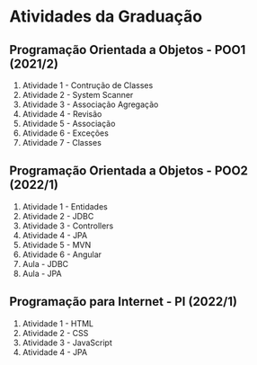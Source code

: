 # Atividades da Graduação

## Programação Orientada a Objetos - POO1 (2021/2)

1.  Atividade 1 - Contrução de Classes
2.  Atividade 2 - System Scanner
3.  Atividade 3 - Associação Agregação
4.  Atividade 4 - Revisão
5.  Atividade 5 - Associação
6.  Atividade 6 - Exceções
7.  Atividade 7 - Classes

## Programação Orientada a Objetos - POO2 (2022/1)

1.  Atividade 1 - Entidades
2.  Atividade 2 - JDBC
3.  Atividade 3 - Controllers
4.  Atividade 4 - JPA
5.  Atividade 5 - MVN
6.  Atividade 6 - Angular
7.  Aula - JDBC
8.  Aula - JPA

## Programação para Internet - PI (2022/1)

1.  Atividade 1 - HTML
2.  Atividade 2 - CSS
3.  Atividade 3 - JavaScript
4.  Atividade 4 - JPA
